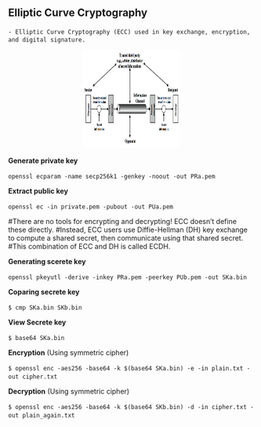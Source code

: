 ## Elliptic Curve Cryptography

```
- Elliptic Curve Cryptography (ECC) used in key exchange, encryption, and digital signature.
```
<p align=center>
  <img src="Figures/Fig1.png" width="200" height="200" />
</p>                                                     

**Generate private key**

``openssl ecparam -name secp256k1 -genkey -noout -out PRa.pem``

**Extract public key**

``openssl ec -in private.pem -pubout -out PUa.pem``

#There are no tools for encrypting and decrypting! ECC doesn’t define these directly. 
#Instead, ECC users use Diffie-Hellman (DH) key exchange to compute a shared secret, then communicate using that shared secret. 
#This combination of ECC and DH is called ECDH.

**Generating scerete key**

``openssl pkeyutl -derive -inkey PRa.pem -peerkey PUb.pem -out SKa.bin``

**Coparing secrete key**

``$ cmp SKa.bin SKb.bin``

**View Secrete key**

``$ base64 SKa.bin``

**Encryption** (Using symmetric cipher)

``$ openssl enc -aes256 -base64 -k $(base64 SKa.bin) -e -in plain.txt -out cipher.txt``

**Decryption** (Using symmetric cipher)

``$ openssl enc -aes256 -base64 -k $(base64 SKb.bin) -d -in cipher.txt -out plain_again.txt``
